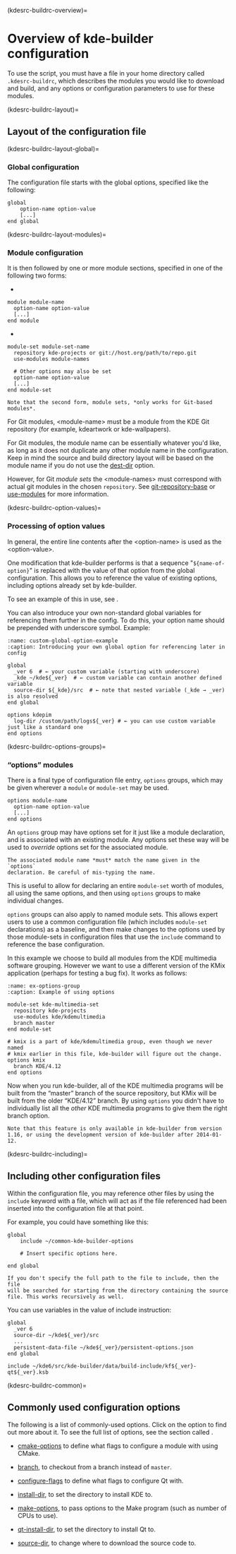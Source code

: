 (kdesrc-buildrc-overview)=
# Overview of kde-builder configuration

To use the script, you must have a file in your home directory called
`.kdesrc-buildrc`, which describes the modules you would like to
download and build, and any options or configuration parameters to use
for these modules.

(kdesrc-buildrc-layout)=
## Layout of the configuration file

(kdesrc-buildrc-layout-global)=
### Global configuration

The configuration file starts with the global options, specified like
the following:

```
global
    option-name option-value
    [...]
end global
```

(kdesrc-buildrc-layout-modules)=
### Module configuration

It is then followed by one or more module sections, specified in one of
the following two forms:

- 
```
module module-name
  option-name option-value
  [...]
end module
```
-
```
module-set module-set-name
  repository kde-projects or git://host.org/path/to/repo.git
  use-modules module-names

  # Other options may also be set
  option-name option-value
  [...]
end module-set
```

```{important}
Note that the second form, module sets, *only works for Git-based
modules*.
```

For Git modules, \<module-name\> must be a module from the KDE Git
repository (for example, kdeartwork or kde-wallpapers).

For Git modules, the module name can be essentially whatever you'd like,
as long as it does not duplicate any other module name in the
configuration. Keep in mind the source and build directory layout will
be based on the module name if you do not use the
[dest-dir](#conf-dest-dir) option.

However, for Git *module sets* the \<module-names\> must correspond with
actual git modules in the chosen `repository`. See
[git-repository-base](#conf-git-repository-base) or
[use-modules](#conf-use-modules) for more information.

(kdesrc-buildrc-option-values)=
### Processing of option values

In general, the entire line contents after the \<option-name\> is used
as the \<option-value\>.

One modification that kde-builder performs is that a sequence
"`${name-of-option}`" is replaced with the value of that option from the
global configuration. This allows you to reference the value of existing
options, including options already set by kde-builder.

To see an example of this in use, see [](#make-options-example).

You can also introduce your own non-standard global variables for
referencing them further in the config. To do this, your option name
should be prepended with underscore symbol. Example:

```{code-block}
:name: custom-global-option-example
:caption: Introducing your own global option for referencing later in config

global
  _ver 6  # ← your custom variable (starting with underscore)
  _kde ~/kde${_ver}  # ← custom variable can contain another defined variable
  source-dir ${_kde}/src  # ← note that nested variable (_kde → _ver) is also resolved
end global

options kdepim
  log-dir /custom/path/logs${_ver} # ← you can use custom variable just like a standard one
end options
```

(kdesrc-buildrc-options-groups)=
### “options” modules

There is a final type of configuration file entry, `options` groups,
which may be given wherever a `module` or `module-set` may be used.

```
options module-name
  option-name option-value
  [...]
end options
```

An `options` group may have options set for it just like a module
declaration, and is associated with an existing module. Any options set
these way will be used to *override* options set for the associated
module.

```{important}
The associated module name *must* match the name given in the `options`
declaration. Be careful of mis-typing the name.
```

This is useful to allow for declaring an entire `module-set` worth of
modules, all using the same options, and then using `options` groups to
make individual changes.

`options` groups can also apply to named module sets. This allows expert
users to use a common configuration file (which includes `module-set`
declarations) as a baseline, and then make changes to the options used
by those module-sets in configuration files that use the `include`
command to reference the base configuration.

In this example we choose to build all modules from the KDE multimedia
software grouping. However we want to use a different version of the
KMix application (perhaps for testing a bug fix). It works as follows:

```{code-block}
:name: ex-options-group
:caption: Example of using options

module-set kde-multimedia-set
  repository kde-projects
  use-modules kde/kdemultimedia
  branch master
end module-set

# kmix is a part of kde/kdemultimedia group, even though we never named
# kmix earlier in this file, kde-builder will figure out the change.
options kmix
  branch KDE/4.12
end options
```

Now when you run kde-builder, all of the KDE multimedia programs will
be built from the “master” branch of the source repository, but KMix
will be built from the older “KDE/4.12” branch. By using `options` you
didn't have to individually list all the *other* KDE multimedia programs
to give them the right branch option.

```{note}
Note that this feature is only available in kde-builder from version
1.16, or using the development version of kde-builder after 2014-01-12.
```

(kdesrc-buildrc-including)=
## Including other configuration files

Within the configuration file, you may reference other files by using
the `include` keyword with a file, which will act as if the file
referenced had been inserted into the configuration file at that point.

For example, you could have something like this:

```
global
    include ~/common-kde-builder-options

    # Insert specific options here.

end global
```

```{note}
If you don't specify the full path to the file to include, then the file
will be searched for starting from the directory containing the source
file. This works recursively as well.
```

You can use variables in the value of include instruction:

```
global
  _ver 6
  source-dir ~/kde${_ver}/src
  ...
  persistent-data-file ~/kde${_ver}/persistent-options.json
end global

include ~/kde6/src/kde-builder/data/build-include/kf${_ver}-qt${_ver}.ksb
```

(kdesrc-buildrc-common)=
## Commonly used configuration options

The following is a list of commonly-used options. Click on the option to
find out more about it. To see the full list of options, see the section called
[](./conf-options-table).

- [cmake-options](#conf-cmake-options) to define what flags to configure
  a module with using CMake.

- [branch](#conf-branch), to checkout from a branch instead of `master`.

- [configure-flags](#conf-configure-flags) to define what flags to
  configure Qt with.

- [install-dir](#conf-install-dir), to set the directory to install KDE
  to.

- [make-options](#conf-make-options), to pass options to the Make
  program (such as number of CPUs to use).

- [qt-install-dir](#conf-qt-install-dir), to set the directory to
  install Qt to.

- [source-dir](#conf-source-dir), to change where to download the source
  code to.


